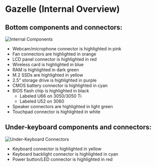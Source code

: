 # Gazelle (Internal Overview)

## Bottom components and connectors:

![Internal Components](./img/components-highlighted.jpg)

- Webcam/microphone connector is highlighted in pink
- Fan connectors are highlighted in orange
- LCD panel connector is highlighted in red
- Wireless card is highlighted in blue
- RAM is highlighted in dark green
- M.2 SSDs are highlighted in yellow
- 2.5" storage drive is highlighted in purple
- CMOS battery connector is highlighted in cyan
- BIOS flash chip is highlighted in black
    - Labeled U66 on 3050/3050 Ti
    - Labeled U52 on 3060
- Speaker connectors are highlighted in light green
- Touchpad connector is highlighted in white

## Under-keyboard components and connectors:

![Under-Keyboard Connectors](./img/under-keyboard.jpg)

- Keyboard connector is highlighted in yellow
- Keyboard backlight connector is highlighted in cyan
- Power button/LED connector is highlighted in red
